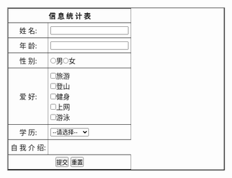 <!DOCTYPE html>
<html>
<head>
 <meta charset="utf-8">
 <meta name="viewport" content="width=device-width, initial-scale=1">
 <style type="text/css">
  * {
   margin: 0;
   padding: 0;
  }
  table {
   margin: 60px auto;
  }
  td {
   padding: 5px;
  }
  td:first-child {
   text-align: center;
  }
 </style>
 <title></title>
</head>
<body>
 <div>
  <table border="2px" cellspacing="0" cellpadding="1">
   <th colspan="2">
    信&nbsp;息&nbsp;统&nbsp;计&nbsp;表
   </th>
   <tr>
    <td width="10px">姓&nbsp;名:</td>
    <td><input type="text" name="name"></td>
   </tr>
   <tr>
    <td>年&nbsp;龄:</td>
    <td><input type="text" name="j"></td>
   </tr>
   <tr>
    <td>性&nbsp;别:</td>
    <td><input type="radio" name="sex" value="1">男<input type="radio" name="sex" value="0">女</td>
   </tr>
   <tr>
    <td>爱&nbsp;好:</td>
    <td><input type="checkbox" name="hobby" value="1">旅游<br>
    <input type="checkbox" name="hobby" value="2">登山<br>
    <input type="checkbox" name="hobby" value="3">健身<br>
    <input type="checkbox" name="hobby" value="4">上网<br>
    <input type="checkbox" name="hobby" value="5">游泳</td>
   </tr>
   <tr>
    <td>学&nbsp;历:</td>
    <td>
     <select name="degree">
      <option value="">--请选择--</option>    
      <option value="1">专科</option>    
      <option value="2">本科</option>    
      <option value="3">硕士</option>    
      <option value="4">博士及以上</option>
     </select>
    </td>
   </tr>
   <tr>
    <td>自&nbsp;我&nbsp;介&nbsp;绍:</td>
    
   </tr>
   <tr align="center">
    <td colspan="2"><input type="submit" value="提交">
    <input type="reset" value="重置"></td>
   </tr>
  </table>
 </div>
</body>
</html>

